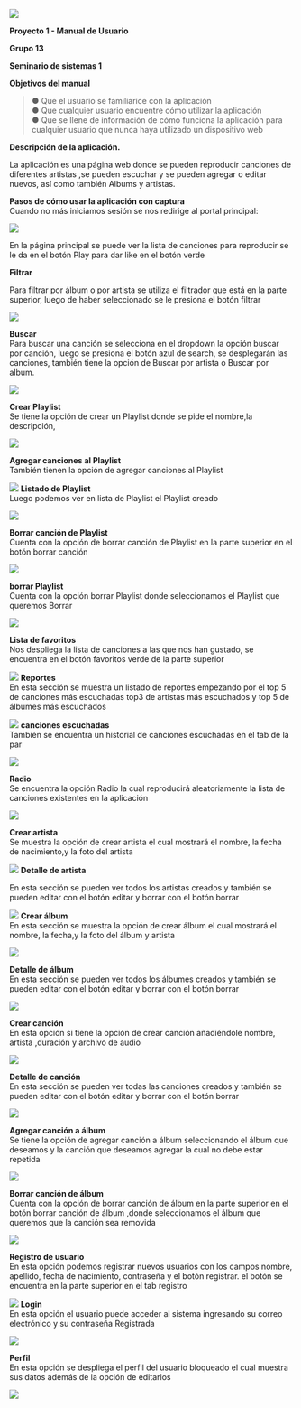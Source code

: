 ![](manual_usuario_media/media/image1.png)

**Proyecto 1 - Manual de Usuario**

**Grupo 13**

**Seminario de sistemas 1**

**Objetivos del manual**

> ● Que el usuario se familiarice con la aplicación\
> ● Que cualquier usuario encuentre cómo utilizar la aplicación\
> ● Que se llene de información de cómo funciona la aplicación para
> cualquier usuario que nunca haya utilizado un dispositivo web

**Descripción de la aplicación.**

La aplicación es una página web donde se pueden reproducir canciones de
diferentes artistas ,se pueden escuchar y se pueden agregar o editar
nuevos, así como también Albums y artistas.

**Pasos de cómo usar la aplicación con captura**\
Cuando no más iniciamos sesión se nos redirige al portal principal:

![](manual_usuario_media/media/image2.png)

En la página principal se puede ver la lista de canciones para
reproducir se le da en el botón Play para dar like en el botón verde

**Filtrar**

Para filtrar por álbum o por artista se utiliza el filtrador que está en
la parte superior, luego de haber seleccionado se le presiona el botón
filtrar

![](manual_usuario_media/media/image3.png)

**Buscar**\
Para buscar una canción se selecciona en el dropdown la opción buscar
por canción, luego se presiona el botón azul de search, se desplegarán
las canciones, también tiene la opción de Buscar por artista o Buscar
por album.

![](manual_usuario_media/media/image4.png)

**Crear Playlist**\
Se tiene la opción de crear un Playlist donde se pide el nombre,la
descripción,

![](manual_usuario_media/media/image5.png)

**Agregar canciones al Playlist**\
También tienen la opción de agregar canciones al Playlist

![](manual_usuario_media/media/image6.png)
**Listado de Playlist**\
Luego podemos ver en lista de Playlist el Playlist creado

![](manual_usuario_media/media/image7.png)

**Borrar canción de Playlist**\
Cuenta con la opción de borrar canción de Playlist en la parte superior
en el botón borrar canción

![](manual_usuario_media/media/image8.png)

**borrar Playlist**\
Cuenta con la opción borrar Playlist donde seleccionamos el Playlist que
queremos Borrar

![](manual_usuario_media/media/image9.png)

**Lista de favoritos**\
Nos despliega la lista de canciones a las que nos han gustado, se
encuentra en el botón favoritos verde de la parte superior

![](manual_usuario_media/media/image10.png)
**Reportes**\
En esta sección se muestra un listado de reportes empezando por el top 5
de canciones más escuchadas top3 de artistas más escuchados y top 5 de
álbumes más escuchados

![](manual_usuario_media/media/image11.png)
**canciones escuchadas**\
También se encuentra un historial de canciones escuchadas en el tab de
la par

![](manual_usuario_media/media/image12.png)

**Radio**\
Se encuentra la opción Radio la cual reproducirá aleatoriamente la lista
de canciones existentes en la aplicación

![](manual_usuario_media/media/image13.png)

**Crear artista**\
Se muestra la opción de crear artista el cual mostrará el nombre, la
fecha de nacimiento,y la foto del artista

![](manual_usuario_media/media/image14.png)
**Detalle de artista**

En esta sección se pueden ver todos los artistas creados y también se
pueden editar con el botón editar y borrar con el botón borrar

![](manual_usuario_media/media/image15.png)
**Crear álbum**\
En esta sección se muestra la opción de crear álbum el cual mostrará el
nombre, la fecha,y la foto del álbum y artista

![](manual_usuario_media/media/image16.png)

**Detalle de álbum**\
En esta sección se pueden ver todos los álbumes creados y también se
pueden editar con el botón editar y borrar con el botón borrar

![](manual_usuario_media/media/image17.png)

**Crear canción**\
En esta opción si tiene la opción de crear canción añadiéndole nombre,
artista ,duración y archivo de audio

![](manual_usuario_media/media/image18.png)

**Detalle de canción**\
En esta sección se pueden ver todas las canciones creados y también se
pueden editar con el botón editar y borrar con el botón borrar

![](manual_usuario_media/media/image19.png)

**Agregar canción a álbum**\
Se tiene la opción de agregar canción a álbum seleccionando el álbum que
deseamos y la canción que deseamos agregar la cual no debe estar
repetida

![](manual_usuario_media/media/image20.png)

**Borrar canción de álbum**\
Cuenta con la opción de borrar canción de álbum en la parte superior en
el botón borrar canción de álbum ,donde seleccionamos el álbum que
queremos que la canción sea removida

![](manual_usuario_media/media/image21.png)

**Registro de usuario**\
En esta opción podemos registrar nuevos usuarios con los campos nombre,
apellido, fecha de nacimiento, contraseña y el botón registrar. el botón
se encuentra en la parte superior en el tab registro

![](manual_usuario_media/media/image22.png)
**Login**\
En esta opción el usuario puede acceder al sistema ingresando su correo
electrónico y su contraseña Registrada

![](manual_usuario_media/media/image23.png)

**Perfil**\
En esta opción se despliega el perfil del usuario bloqueado el cual
muestra sus datos además de la opción de editarlos

![](manual_usuario_media/media/image24.png)
